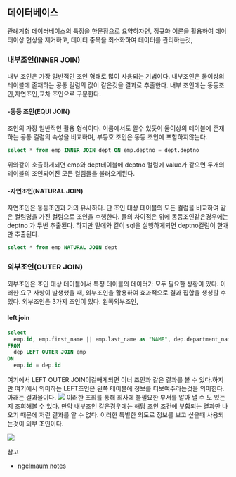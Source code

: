 ## 데이터베이스
관례겨형 데이터베이스의 특징을 한문장으로 요약하자면, 정규화 이론을 활용하여 데이터이상 현상을 제거하고, 데이터 중복을 최소화하여 데이터를 관리하는것,

### 내부조인(INNER JOIN)
내부 조인은 가장 일반적인 조인 형태로 많이 사용되는 기법이다. 내부조인은 둘이상의 테이블에 존재하는 공통 컬럼의 값이 같은것을 결과로 추출한다. 내부 조인에는 동등조인,자연조인,교차 조인으로 구분한다.

#### -동등 조인(EQUI JOIN)
조인의 가장 일반적인 활용 형식이다. 이름에서도 알수 있듯이 둘이상의 테이블에 존재하는 공통 컬럼의 속성을 비교하며, 부등호 조인은 동등 조인에 포함하지않는다.

```sql
select * from emp INNER JOIN dept ON emp.deptno = dept.deptno
```
위와같이 호출하게되면 emp와 dept테이블에 deptno 컬럼에 value가 같으면 두개의 테이블의 조인되어진 모든 컬럼들을 불러오게된다.
#### -자연조인(NATURAL JOIN)
자연조인은 동등조인과 거의 유사하다. 단 조인 대상 테이블의 모든 컬럼을 비교하여 같은 컬럼명을 가진 컬럼으로 조인을 수행한다. 둘의 차이점은 위에 동등조인같은경우에는 deptno 가 두번 추출된다. 하지만  밑에와 같이 sql을 실행하게되면 deptno컬럼이 한개만 추출된다.
```sql
select * from emp NATURAL JOIN dept
```
### 외부조인(OUTER JOIN)
외부조인은 조인 대상 테이블에서 특정 테이블의 데이터가 모두 필요한 상황이 있다. 이러한 요구 사항이 발생했을 때, 외부조인을 활용하여 효과적으로 결과 집합을 생성할 수 있다. 외부조인은 3가지 조인이 있다. 왼쪽외부조인,

#### left join
```sql
select
  emp.id, emp.first_name || emp.last_name as "NAME", dep.department_name
FROM
  dep LEFT OUTER JOIN emp
ON
  emp.id = dep.id
```
여기에서 LEFT OUTER JOIN이걸빼게되면 이너 조인과 같은 결과를 볼 수 있다.하지만 여기에서 의미하는 LEFT조인은 왼쪽 테이블에 정보를 더보여주라는것을 의미한다. 아래는 결과물이다.
![](http://i.imgur.com/8kubv8F.png)
이러한 조회를 통해 회사에 불필요한 부서를 알아 낼 수 도 있는지 조회해볼 수 있다. 만약 내부조인 같은경우에는 해당 조인 조건에 부합되는 결과만 나오기 때문에 저런 결과를 알 수 없다. 이러한 특별한 의도로 정보를 보고 싶을때 사용되는것이 외부 조인이다.


![](http://i.imgur.com/I5LlUNN.png)


참고
* [ngelmaum notes](http://blog.ngelmaum.org/entry/lab-note-sql-join-method)
